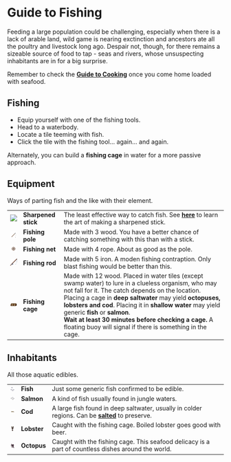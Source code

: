 # Guide to Fishing

Feeding a large population could be challenging, especially when there is a lack of arable land, wild game is nearing exctinction and ancestors ate all the poultry and livestock long ago. Despair not, though, for there remains a sizeable source of food to tap - seas and rivers, whose unsuspecting inhabitants are in for a big surprise.

Remember to check the **[Guide to Cooking](Guide_to_Cooking)** once you come home loaded with seafood.

## Fishing

* Equip yourself with one of the fishing tools.
* Head to a waterbody.
* Locate a tile teeming with fish.
* Click the tile with the fishing tool... again... and again.

Alternately, you can build a **fishing cage** in water for a more passive approach.

## Equipment

Ways of parting fish and the like with their element.

<table>
<tbody>
<tr>
<td width="5%"><img src="assets/images/sharpened_stick.png"></td>
<td><b>Sharpened stick</b></td>
<td>The least effective way to catch fish. See <b><a href="Guide_to_Crafting#tools">here</a></b> to learn the art of making a sharpened stick.</td>
</tr>
<tr>
<td><img src="assets/images/fishing_pole.png"></td>
<td><b>Fishing pole</b></td>
<td>Made with 3 wood. You have a better chance of catching something with this than with a stick.</td>
</tr>
<tr>
<td><img src="assets/images/fishing_net.png"></td>
<td><b>Fishing net</b></td>
<td>Made with 4 rope. About as good as the pole.</td>
</tr>
<tr>
<td><img src="assets/images/fishing_rod.png"></td>
<td><b>Fishing rod</b></td>
<td>Made with 5 iron. A moden fishing contraption. Only blast fishing would be better than this.</td>
</tr>
<tr>
<td><img src="assets/images/fishing_cage.png"></td>
<td><b>Fishing cage</b></td>
<td>Made with 12 wood. Placed in water tiles (except swamp water) to lure in a clueless organism, who may not fall for it. The catch depends on the location. Placing a cage in <b>deep saltwater</b> may yield <b>octopuses, lobsters and cod</b>. Placing it in <b>shallow water</b> may yield generic <b>fish</b> or <b>salmon</b>.<br><b>Wait at least 30 minutes before checking a cage.</b> A floating buoy will signal if there is something in the cage.</td>
</tr>
</tbody>
</table>

## Inhabitants

All those aquatic edibles.

<table>
<tbody>
<tr>
<td width="5%"><img src="assets/images/fish.png"></td>
<td><b>Fish</b></td>
<td>Just some generic fish confirmed to be edible.</td>
</tr>
<tr>
<td><img src="assets/images/salmon.png"></td>
<td><b>Salmon</b></td>
<td>A kind of fish usually found in jungle waters.</td>
</tr>
<tr>
<td><img src="assets/images/cod.png"></td>
<td><b>Cod</b></td>
<td>A large fish found in deep saltwater, usually in colder regions. Can be <b><a href="Guide_to_Cooking#basic">salted</a></b> to preserve.</td>
</tr>
<tr>
<td><img src="assets/images/lobster.png"></td>
<td><b>Lobster</b></td>
<td>Caught with the fishing cage. Boiled lobster goes good with beer.</td>
</tr>
<tr>
<td><img src="assets/images/octopus.png"></td>
<td><b>Octopus</b></td>
<td>Caught with the fishing cage. This seafood delicacy is a part of countless dishes around the world.</td>
</tr>
</tbody>
</table>
